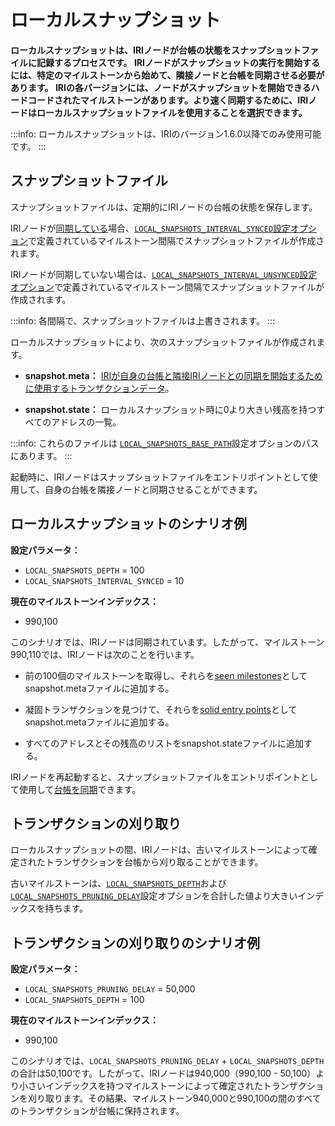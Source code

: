 # ローカルスナップショット
<!-- # Local snapshot -->

**ローカルスナップショットは、IRIノードが台帳の状態をスナップショットファイルに記録するプロセスです。 IRIノードがスナップショットの実行を開始するには、特定のマイルストーンから始めて、隣接ノードと台帳を同期させる必要があります。 IRIの各バージョンには、ノードがスナップショットを開始できるハードコードされたマイルストーンがあります。より速く同期するために、IRIノードはローカルスナップショットファイルを使用することを選択できます。**
<!-- **A local snapshot is the process in which an IRI node records the state of its ledger in snapshot files. When an IRI node starts running, it must synchronize its ledger with its neighbors, starting from a particular milestone. Each version of the IRI has a hard-coded milestone that nodes can start from. To synchronize faster, an IRI node can choose to use local snapshot files.** -->

:::info:
ローカルスナップショットは、IRIのバージョン1.6.0以降でのみ使用可能です。
:::
<!-- :::info: -->
<!-- Local snapshots are available only in version 1.6.0 and later of the IRI. -->
<!-- ::: -->

## スナップショットファイル
<!-- ## Snapshot files -->

スナップショットファイルは、定期的にIRIノードの台帳の状態を保存します。
<!-- Snapshot files store the state of an IRI node's ledger at regular intervals. -->

IRIノードが[同期している](../concepts/the-ledger.md#ledger-synchronization)場合、[`LOCAL_SNAPSHOTS_INTERVAL_SYNCED`設定オプション](../references/iri-configuration-options.md#local-snapshots-interval-synced)で定義されているマイルストーン間隔でスナップショットファイルが作成されます。
<!-- If an IRI node is [synchronized](../concepts/the-ledger.md#ledger-synchronization), it creates snapshot files at the milestone intervals that are defined in the [`LOCAL_SNAPSHOTS_INTERVAL_SYNCED`](../references/iri-configuration-options.md#local-snapshots-interval-synced) configuration option. -->

IRIノードが同期していない場合は、[`LOCAL_SNAPSHOTS_INTERVAL_UNSYNCED`設定オプション](../references/iri-configuration-options.md#local-snapshots-interval-unsynced)で定義されているマイルストーン間隔でスナップショットファイルが作成されます。
<!-- If an IRI node isn't synchronized, it creates snapshot files at the milestone intervals that are defined in the [`LOCAL_SNAPSHOTS_INTERVAL_UNSYNCED`](../references/iri-configuration-options.md#local-snapshots-interval-unsynced) configuration option. -->

:::info:
各間隔で、スナップショットファイルは上書きされます。
:::
<!-- :::info: -->
<!-- At each interval, the snapshot file is overwritten. -->
<!-- ::: -->

ローカルスナップショットにより、次のスナップショットファイルが作成されます。
<!-- Local snapshots result in the following snapshot files: -->
* **snapshot.meta：** [IRIが自身の台帳と隣接IRIノードとの同期を開始するために使用するトランザクションデータ](../references/data-in-the-snapshot-metadata-file.md)。
<!-- * **snapshot.meta:** [Transaction data that the IRI uses to start synchronizing its ledger with neighbor IRI nodes](../references/data-in-the-snapshot-metadata-file.md) -->
* **snapshot.state：** ローカルスナップショット時に0より大きい残高を持つすべてのアドレスの一覧。
<!-- * **snapshot.state:** A list of all addresses that have a balance greater than 0 at the time of the local snapshot. -->

:::info:
これらのファイルは [`LOCAL_SNAPSHOTS_BASE_PATH`](../references/iri-configuration-options.md#local-snapshots-base-path)設定オプションのパスにあります。
:::
<!-- :::info: -->
<!-- These files are located in the path of the [`LOCAL_SNAPSHOTS_BASE_PATH`](../references/iri-configuration-options.md#local-snapshots-base-path) configuration option. -->
<!-- ::: -->

起動時に、IRIノードはスナップショットファイルをエントリポイントとして使用して、自身の台帳を隣接ノードと同期させることができます。
<!-- On startup, IRI nodes can use the snapshot files as an entry point to synchronize their ledgers with their neighbors. -->

## ローカルスナップショットのシナリオ例
<!-- ## Example scenario of a local snapshot -->

**設定パラメータ：**
<!-- **Configuration parameter:** -->

* `LOCAL_SNAPSHOTS_DEPTH` = 100
* `LOCAL_SNAPSHOTS_INTERVAL_SYNCED` = 10

**現在のマイルストーンインデックス：**
<!-- **Current milestone index:** -->

* 990,100

このシナリオでは、IRIノードは同期されています。したがって、マイルストーン990,110では、IRIノードは次のことを行います。
<!-- In this scenario, the IRI node is synchronized. So, at milestone 990, 110, the node will do the following: -->

* 前の100個のマイルストーンを取得し、それらを[seen milestones](../references/data-in-the-snapshot-metadata-file.md#seen-milestone)としてsnapshot.metaファイルに追加する。
<!-- * Take the previous 100 milestones and add them to the snapshot.meta file as [seen milestones](../references/data-in-the-snapshot-metadata-file.md#seen-milestone) -->
* 凝固トランザクションを見つけて、それらを[solid entry points](../references/data-in-the-snapshot-metadata-file.md#solid-entry-point)としてsnapshot.metaファイルに追加する。
<!-- * Find the solid transactions and add them as [solid entry points](../references/data-in-the-snapshot-metadata-file.md#solid-entry-point) -->
* すべてのアドレスとその残高のリストをsnapshot.stateファイルに追加する。
<!-- * In the snapshot.state file, add a list of all addresses and their balances -->

IRIノードを再起動すると、スナップショットファイルをエントリポイントとして使用して[台帳を同期](../concepts/the-ledger.md#ledger-synchronization)できます。
<!-- When the IRI node restarts, it can use the snapshot files as the entry point to [synchronize its ledger](../concepts/the-ledger.md#ledger-synchronization). -->

## トランザクションの刈り取り
<!-- ## Transaction pruning -->

ローカルスナップショットの間、IRIノードは、古いマイルストーンによって確定されたトランザクションを台帳から刈り取ることができます。
<!-- During a local snapshot, an IRI node can prune transactions from its ledger if they were confirmed by an old milestone. -->

古いマイルストーンは、[`LOCAL_SNAPSHOTS_DEPTH`](../references/iri-configuration-options.md#local-snapshots-depth)および[`LOCAL_SNAPSHOTS_PRUNING_DELAY`](../references/iri-configuration-options.md#local-snapshots-pruning-delay)設定オプションを合計した値より大きいインデックスを持ちます。
<!-- An old milestone is one that has an index greater than the combined value of the [`LOCAL_SNAPSHOTS_DEPTH`](../references/iri-configuration-options.md#local-snapshots-depth) and [`LOCAL_SNAPSHOTS_PRUNING_DELAY`](../references/iri-configuration-options.md#local-snapshots-pruning-delay) configuration options. -->

## トランザクションの刈り取りのシナリオ例
<!-- ## Example scenario of transaction pruning -->

**設定パラメータ：**
<!-- **Configuration parameters:** -->

* `LOCAL_SNAPSHOTS_PRUNING_DELAY` = 50,000
* `LOCAL_SNAPSHOTS_DEPTH` = 100

**現在のマイルストーンインデックス：**
<!-- **Current milestone index:** -->

* 990,100

このシナリオでは、`LOCAL_SNAPSHOTS_PRUNING_DELAY` + `LOCAL_SNAPSHOTS_DEPTH`の合計は50,100です。したがって、IRIノードは940,000（990,100 - 50,100）より小さいインデックスを持つマイルストーンによって確定されたトランザクションを刈り取ります。その結果、マイルストーン940,000と990,100の間のすべてのトランザクションが台帳に保持されます。
<!-- In this scenario, the sum of `LOCAL_SNAPSHOTS_PRUNING_DELAY` + `LOCAL_SNAPSHOTS_DEPTH` is 50, 100. Therefore, an IRI node will prune transactions that were confirmed by any milestone with an index lower than 940, 000 (990, 100 - 50,100). As a result all transactions between milestones 940, 000 and 990, 100 will be kept in the ledger. -->
